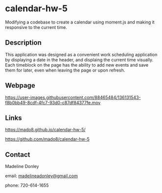# calendar-hw-5
Modifying a codebase to create a calendar using moment.js and making it responsive to the current time.

## Description
This application was designed as a convenient work scheduling application by displaying a date in the header, and displaing the current time visually. Each timeblock on the page has the ability to add new events and save them for later, even when leaving the page or upon refresh.

## Webpage

https://user-images.githubusercontent.com/88465484/136131543-f8b0bb49-8cdf-4fc7-93d0-c87df84377fe.mov

## Links
https://mado8.github.io/calendar-hw-5/

https://github.com/mado8/calendar-hw-5

## Contact
Madeline Donley

email: madelineadonley@gmail.com

phone: 720-614-1655
